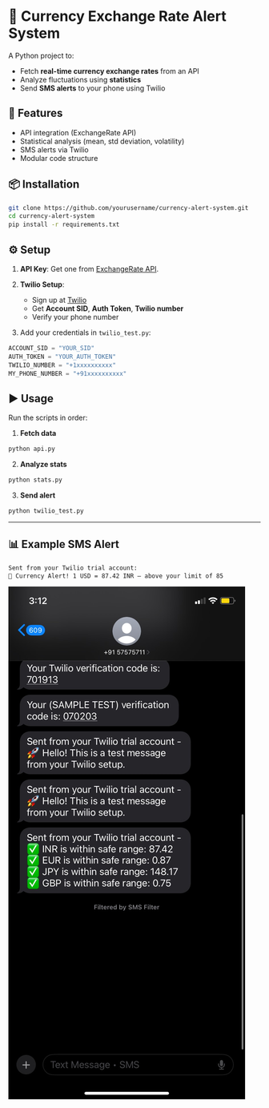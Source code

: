 # 💱 Currency Exchange Rate Alert System

A Python project to:
- Fetch **real-time currency exchange rates** from an API
- Analyze fluctuations using **statistics**
- Send **SMS alerts** to your phone using Twilio

## 🚀 Features
- API integration (ExchangeRate API)
- Statistical analysis (mean, std deviation, volatility)
- SMS alerts via Twilio
- Modular code structure

## 📦 Installation
```bash
git clone https://github.com/yourusername/currency-alert-system.git
cd currency-alert-system
pip install -r requirements.txt
```

## ⚙️ Setup
1. **API Key**: Get one from [ExchangeRate API](https://www.exchangerate-api.com/).
2. **Twilio Setup**:
   - Sign up at [Twilio](https://www.twilio.com/try-twilio)
   - Get **Account SID**, **Auth Token**, **Twilio number**
   - Verify your phone number

3. Add your credentials in `twilio_test.py`:
```python
ACCOUNT_SID = "YOUR_SID"
AUTH_TOKEN = "YOUR_AUTH_TOKEN"
TWILIO_NUMBER = "+1xxxxxxxxxx"
MY_PHONE_NUMBER = "+91xxxxxxxxxx"
```

## ▶️ Usage
Run the scripts in order:

1. **Fetch data**  
```bash
python api.py
```

2. **Analyze stats**  
```bash
python stats.py
```

3. **Send alert**  
```bash
python twilio_test.py
```

---

## 📊 Example SMS Alert
```
Sent from your Twilio trial account:
💱 Currency Alert! 1 USD = 87.42 INR — above your limit of 85
```
![SMS on phone](pics/twilio.png)

